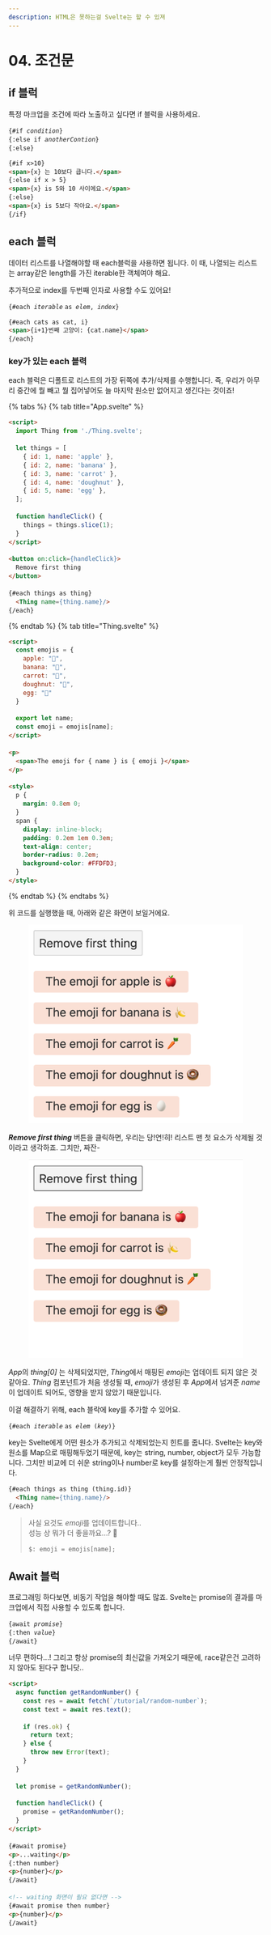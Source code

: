 ```yaml
---
description: HTML은 못하는걸 Svelte는 할 수 있져
---
```


# 04. 조건문


## if 블럭

특정 마크업을 조건에 따라 노출하고 싶다면 if 블럭을 사용하세요.

`{#if `*`condition`*`}`<br>
`{:else if `*`anotherContion`*`}`<br>
`{:else}`

```html
{#if x>10}
<span>{x} 는 10보다 큽니다.</span>
{:else if x > 5}
<span>{x} is 5와 10 사이에요.</span>
{:else}
<span>{x} is 5보다 작아요.</span>
{/if}
```

## each 블럭

데이터 리스트를 나열해야할 때 each블럭을 사용하면 됩니다.
이 때, 나열되는 리스트는 array같은 length를 가진 iterable한 객체여야 해요.

추가적으로 index를 두번째 인자로 사용할 수도 있어요!

`{#each `*`iterable`* ` as `*` elem`*`, `*`index`*`}`

```html
{#each cats as cat, i}
<span>{i+1}번째 고양이: {cat.name}</span>
{/each}
```

### key가 있는 each 블력
each 블럭은 디폴트로 리스트의 가장 뒤쪽에 추가/삭제를 수행합니다. 즉, 우리가 아무리 중간에 뭘 빼고 뭘 집어넣어도 늘 마지막 원소만 없어지고 생긴다는 것이죠! 

{% tabs %}
{% tab title="App.svelte" %}
```html
<script>
  import Thing from './Thing.svelte';

  let things = [
    { id: 1, name: 'apple' },
    { id: 2, name: 'banana' },
    { id: 3, name: 'carrot' },
    { id: 4, name: 'doughnut' },
    { id: 5, name: 'egg' },
  ];

  function handleClick() {
    things = things.slice(1);
  }
</script>

<button on:click={handleClick}>
  Remove first thing
</button>

{#each things as thing}
  <Thing name={thing.name}/>
{/each}
```
{% endtab %}
{% tab title="Thing.svelte" %}
```html
<script>
  const emojis = {
    apple: "🍎",
    banana: "🍌",
    carrot: "🥕",
    doughnut: "🍩",
    egg: "🥚"
  }

  export let name;
  const emoji = emojis[name];
</script>

<p>
  <span>The emoji for { name } is { emoji }</span>
</p>

<style>
  p {
    margin: 0.8em 0;
  }
  span {
    display: inline-block;
    padding: 0.2em 1em 0.3em;
    text-align: center;
    border-radius: 0.2em;
    background-color: #FFDFD3;
  }
</style>

```
{% endtab %}
{% endtabs %}

위 코드를 실행했을 때, 아래와 같은 화면이 보일거에요.
<figure>
<img src="./assets/04-01.png" alt="Svelte List Result" />
</figure>

_**Remove first thing**_ 버튼을 클릭하면, 우리는 당!연!히! 리스트 맨 첫 요소가 삭제될 것이라고 생각하죠. 그치만, 짜잔-

<figure>
<img src="./assets/04-02.png" alt="Svelte List Result after Removing First Element" />
</figure>

*App*의 *thing[0]* 는 삭제되었지만, *Thing*에서 매핑된 *emoji*는 업데이트 되지 않은 것 같아요. *Thing* 컴포넌트가 처음 생성될 때, *emoji*가 생성된 후 *App*에서 넘겨준 *name*이 업데이트 되어도, 영향을 받지 않았기 때문입니다.

이걸 해결하기 위해, each 블락에 key를 추가할 수 있어요.

`{#each `*`iterable`* ` as `*` elem`*` (`*`key`*`)}`

key는 Svelte에게 어떤 원소가 추가되고 삭제되었는지 힌트를 줍니다. Svelte는 key와 원소를 Map으로 매핑해두었기 때문에, key는 string, number, object가 모두 가능합니다. 그치만 비교에 더 쉬운 string이나 number로 key를 설정하는게 훨씬 안정적입니다. 

```html
{#each things as thing (thing.id)}
  <Thing name={thing.name}/>
{/each}
```

> 사실 요것도 *emoji*를 업데이트합니다..<br>
> 성능 상 뭐가 더 좋을까요...? 🧐
> ```javascript
> $: emoji = emojis[name];
> ```

## Await 블럭

프로그래밍 하다보면, 비동기 작업을 해야할 때도 많죠. Svelte는 promise의 결과를 마크업에서 직접 사용할 수 있도록 합니다. 

`{await `*`promise`*`}`<br>
`{:then `*`value`*`}`<br>
`{/await}`

너무 편하다...!
그리고 항상 promise의 최신값을 가져오기 때문에, race같은건 고려하지 않아도 된다구 합니닷..

```html
<script>
  async function getRandomNumber() {
    const res = await fetch(`/tutorial/random-number`);
    const text = await res.text();

    if (res.ok) {
      return text;
    } else {
      throw new Error(text);
    }
  }

  let promise = getRandomNumber();

  function handleClick() {
    promise = getRandomNumber();
  }
</script>

{#await promise}
<p>...waiting</p>
{:then number}
<p>{number}</p>
{/await}

<!-- waiting 화면이 필요 없다면 -->
{#await promise then number}
<p>{number}</p>
{/await}
```
